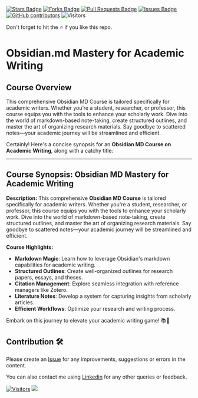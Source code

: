<a href="https://github.com/drshahizan/courses/stargazers"><img src="https://img.shields.io/github/stars/drshahizan/courses" alt="Stars Badge"/></a>
<a href="https://github.com/drshahizan/courses/network/members"><img src="https://img.shields.io/github/forks/drshahizan/courses" alt="Forks Badge"/></a>
<a href="https://github.com/drshahizan/courses/pulls"><img src="https://img.shields.io/github/issues-pr/drshahizan/courses" alt="Pull Requests Badge"/></a>
<a href="https://github.com/drshahizan/courses/issues"><img src="https://img.shields.io/github/issues/drshahizan/courses" alt="Issues Badge"/></a>
<a href="https://github.com/drshahizan/courses/graphs/contributors"><img alt="GitHub contributors" src="https://img.shields.io/github/contributors/drshahizan/courses?color=2b9348"></a>
![Visitors](https://api.visitorbadge.io/api/visitors?path=https%3A%2F%2Fgithub.com%2Fdrshahizan%2Fcourses&labelColor=%23d9e3f0&countColor=%23697689&style=flat)

Don't forget to hit the :star: if you like this repo.

# Obsidian.md Mastery for Academic Writing

## Course Overview
This comprehensive Obsidian MD Course is tailored specifically for academic writers. Whether you’re a student, researcher, or professor, this course equips you with the tools to enhance your scholarly work. Dive into the world of markdown-based note-taking, create structured outlines, and master the art of organizing research materials. Say goodbye to scattered notes—your academic journey will be streamlined and efficient.

Certainly! Here's a concise synopsis for an **Obsidian MD Course on Academic Writing**, along with a catchy title:

---

## **Course Synopsis: Obsidian MD Mastery for Academic Writing**

**Description:**
This comprehensive **Obsidian MD Course** is tailored specifically for academic writers. Whether you're a student, researcher, or professor, this course equips you with the tools to enhance your scholarly work. Dive into the world of markdown-based note-taking, create structured outlines, and master the art of organizing research materials. Say goodbye to scattered notes—your academic journey will be streamlined and efficient.

**Course Highlights:**
- **Markdown Magic**: Learn how to leverage Obsidian's markdown capabilities for academic writing.
- **Structured Outlines**: Create well-organized outlines for research papers, essays, and theses.
- **Citation Management**: Explore seamless integration with reference managers like Zotero.
- **Literature Notes**: Develop a system for capturing insights from scholarly articles.
- **Efficient Workflows**: Optimize your research and writing process.

Embark on this journey to elevate your academic writing game! 📚🚀

## Contribution 🛠️
Please create an [Issue](https://github.com/drshahizan/courses/issues) for any improvements, suggestions or errors in the content.

You can also contact me using [Linkedin](https://www.linkedin.com/in/drshahizan/) for any other queries or feedback.

[![Visitors](https://api.visitorbadge.io/api/visitors?path=https%3A%2F%2Fgithub.com%2Fdrshahizan&labelColor=%23697689&countColor=%23555555&style=plastic)](https://visitorbadge.io/status?path=https%3A%2F%2Fgithub.com%2Fdrshahizan)
![](https://hit.yhype.me/github/profile?user_id=81284918)
